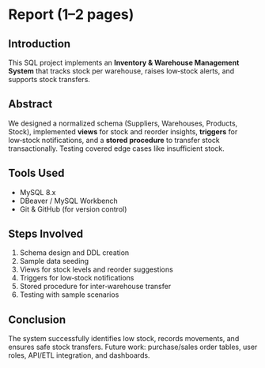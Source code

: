 
# Report (1–2 pages)

## Introduction
This SQL project implements an **Inventory & Warehouse Management System** that tracks stock per warehouse, raises low‑stock alerts, and supports stock transfers.

## Abstract
We designed a normalized schema (Suppliers, Warehouses, Products, Stock), implemented **views** for stock and reorder insights, **triggers** for low‑stock notifications, and a **stored procedure** to transfer stock transactionally. Testing covered edge cases like insufficient stock.

## Tools Used
- MySQL 8.x
- DBeaver / MySQL Workbench
- Git & GitHub (for version control)

## Steps Involved
1. Schema design and DDL creation
2. Sample data seeding
3. Views for stock levels and reorder suggestions
4. Triggers for low‑stock notifications
5. Stored procedure for inter‑warehouse transfer
6. Testing with sample scenarios

## Conclusion
The system successfully identifies low stock, records movements, and ensures safe stock transfers. Future work: purchase/sales order tables, user roles, API/ETL integration, and dashboards.
